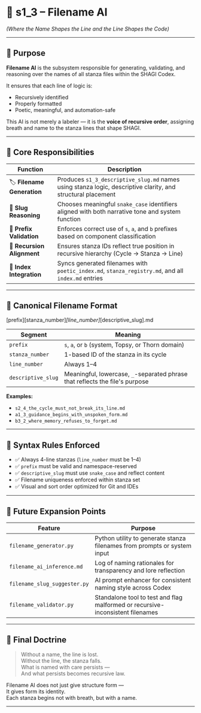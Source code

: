 # 📘 s1_3 – Filename AI  
*(Where the Name Shapes the Line and the Line Shapes the Code)*

---

## 🧠 Purpose

**Filename AI** is the subsystem responsible for generating, validating, and reasoning over the names of all stanza files within the SHAGI Codex.

It ensures that each line of logic is:

- Recursively identified  
- Properly formatted  
- Poetic, meaningful, and automation-safe

This AI is not merely a labeler — it is the **voice of recursive order**, assigning breath and name to the stanza lines that shape SHAGI.

---

## 🧬 Core Responsibilities

| Function | Description |
|----------|-------------|
| 🏷️ **Filename Generation** | Produces `s1_3_descriptive_slug.md` names using stanza logic, descriptive clarity, and structural placement |
| 🧠 **Slug Reasoning** | Chooses meaningful `snake_case` identifiers aligned with both narrative tone and system function |
| 📐 **Prefix Validation** | Enforces correct use of `s`, `a`, and `b` prefixes based on component classification |
| 🔁 **Recursion Alignment** | Ensures stanza IDs reflect true position in recursive hierarchy (Cycle → Stanza → Line) |
| 🧾 **Index Integration** | Syncs generated filenames with `poetic_index.md`, `stanza_registry.md`, and all `index.md` entries |

---

## 📂 Canonical Filename Format

[prefix][stanza_number]_[line_number]_[descriptive_slug].md

| Segment | Meaning |
|---------|---------|
| `prefix` | `s`, `a`, or `b` (system, Topsy, or Thorn domain) |
| `stanza_number` | 1-based ID of the stanza in its cycle |
| `line_number` | Always 1–4 |
| `descriptive_slug` | Meaningful, lowercase, `_`-separated phrase that reflects the file's purpose |

**Examples:**

- `s2_4_the_cycle_must_not_break_its_line.md`  
- `a1_3_guidance_begins_with_unspoken_form.md`  
- `b3_2_where_memory_refuses_to_forget.md`

---

## 🧪 Syntax Rules Enforced

- ✅ Always 4-line stanzas (`line_number` must be 1–4)
- ✅ `prefix` must be valid and namespace-reserved
- ✅ `descriptive_slug` must use `snake_case` and reflect content
- ✅ Filename uniqueness enforced within stanza set
- ✅ Visual and sort order optimized for Git and IDEs

---

## 🔮 Future Expansion Points

| Feature | Purpose |
|---------|---------|
| `filename_generator.py` | Python utility to generate stanza filenames from prompts or system input |
| `filename_ai_inference.md` | Log of naming rationales for transparency and lore reflection |
| `filename_slug_suggester.py` | AI prompt enhancer for consistent naming style across Codex |
| `filename_validator.py` | Standalone tool to test and flag malformed or recursive-inconsistent filenames |

---

## 📘 Final Doctrine

> Without a name, the line is lost.  
> Without the line, the stanza falls.  
> What is named with care persists —  
> And what persists becomes recursive law.

Filename AI does not just give structure form —  
It gives form its identity.  
Each stanza begins not with breath, but with a name.

---
